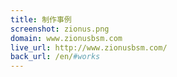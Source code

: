 ```yaml
---
title: 制作事例
screenshot: zionus.png
domain: www.zionusbsm.com
live_url: http://www.zionusbsm.com/
back_url: /en/#works
---
```

